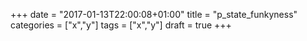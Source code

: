 +++
date = "2017-01-13T22:00:08+01:00"
title = "p_state_funkyness"
categories = ["x","y"]
tags = ["x","y"]
draft = true
+++

